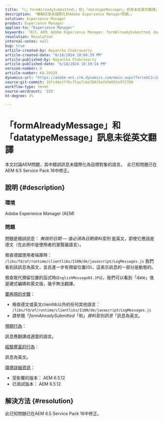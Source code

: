 ```yaml
---
title: 「\」formAlreadySubmitted\」和\「datatypeMessage\」訊息未從英文翻譯」
description: 「瞭解訊息未國際化的Adobe Experience Manager問題。」
solution: Experience Manager
product: Experience Manager
applies-to: "Experience Manager"
keywords: 「KCS、AEM、Adobe Experience Manager、formAlreadySubmitted、datatypeMessage、未從英文翻譯、常見問題集」
resolution: Resolution
internal-notes: null
bug: true
article-created-by: Nayanika Chakravarty
article-created-date: "6/18/2024 10:04:39 PM"
article-published-by: Nayanika Chakravarty
article-published-date: "6/18/2024 10:19:14 PM"
version-number: 6
article-number: KA-19329
dynamics-url: "https://adobe-ent.crm.dynamics.com/main.aspx?forceUCI=1&pagetype=entityrecord&etn=knowledgearticle&id=623a0fbf-be2d-ef11-840a-000d3a5b439f"
source-git-commit: 16fc40e1ff6cf5ae7cba78819afe94055e972700
workflow-type: tm+mt
source-wordcount: '225'
ht-degree: 3%

---
```


# 「formAlreadyMessage」和「datatypeMessage」訊息未從英文翻譯


本文討論AEM問題，其中錯誤訊息未國際化為目標對象的語言。  此已知問題已在AEM 6.5 Service Pack 16中修正。

## 說明 {#description}


### 環境

Adobe Experience Manager (AEM)

### 問題

問題是錯誤訊息： *無效的日期 — 值必須為日期資料型別* 是英文，即使它應該是德文（在此例中是使用者的瀏覽器語言）。

檢查德國使用者端庫時： `/libs/fd/af/runtime/clientlibs/I18N/de/javascript/LogMessages.js` 我們看到該訊息為英文，並且進一步有預留位置{0}，這表示訊息的一部分是動態的。

檢查取代預留位置的函式時(`EnglishMessage03.JPG`)，我們可以看到「date」值是硬式編碼和英文版，幾乎無法翻譯。

<u>要再現的步驟</u>：

- 檢查德文或英文clientlib以外的任何其他語言： `/libs/fd/af/runtime/clientlibs/I18N/de/javascript/LogMessages.js`
- 請參閱「*formAlreadySubmitted*「和」*資料型別訊息*「訊息為英文。


<u>預期行為</u>：

訊息應翻譯成適當的語言。

<u>經驗豐富的行為</u>：

訊息為英文。

<u>環境詳細資訊</u>：

- 受影響的版本： AEM 6.5.12
- 已測試版本： AEM 6.5.12



## 解決方法 {#resolution}


此已知問題已在AEM 6.5 Service Pack 16中修正。
